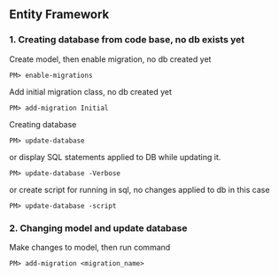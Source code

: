 
## Entity Framework
### 1. Creating database from code base, no db exists yet
Create model, then enable migration, no db created yet
```
PM> enable-migrations
```
Add initial migration class, no db created yet
```
PM> add-migration Initial
```
Creating database
```
PM> update-database
```
or display SQL statements applied to DB while updating it.
```
PM> update-database -Verbose 
```
or create script for running in sql, no changes applied to db in this case
```
PM> update-database -script
```
### 2. Changing model and update database
Make changes to model, then run command
```
PM> add-migration <migration_name>
```
